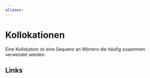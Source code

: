 ```yaml
---
aliases: 
---
```

# Kollokationen 
Eine Kollokation ist eine Sequenz an Wörtern die häufig zusammen verwendet werden.

## Links